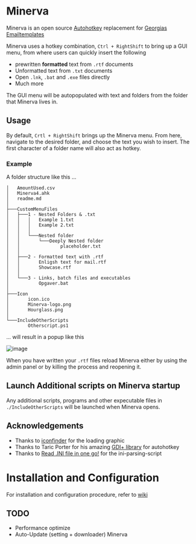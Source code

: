 # Minerva

Minerva is an open source [Autohotkey](https://www.autohotkey.com/) replacement for [Georgias Emailtemplates](https://chrome.google.com/webstore/detail/gorgias-templates-email-t/lmcngpkjkplipamgflhioabnhnopeabf?hl=en)

Minerva uses a hotkey combination, `Ctrl + RightShift` to bring up a GUI menu, from where users can quickly insert the following

- prewritten **formatted** text from `.rtf` documents
- Unformatted text from `.txt` documents
- Open `.lnk`, `.bat` and `.exe` files directly
- Much more

The GUI menu will be autopopulated with text and folders from the folder that Minerva lives in.



## Usage

By default, `Crtl + RightShift` brings up the Minerva menu. From here, navigate to the desired folder, and choose the text you wish to insert.
The first character of a folder name will also act as hotkey.

### Example

A folder structure like this ...

    │   AmountUsed.csv
    │   Minerva4.ahk
    │   readme.md
    │
    ├───CustomMenuFiles
    │   ├───1 - Nested Folders & .txt
    │   │   │   Example 1.txt
    │   │   │   Example 2.txt
    │   │   │
    │   │   └───Nested folder
    │   │       └───Deeply Nested folder
    │   │               placeholder.txt
    │   │
    │   ├───2 - Formatted text with .rtf
    │   │       Enligsh text for mail.rtf
    │   │       Showcase.rtf
    │   │
    │   └───3 - Links, batch files and executables
    │           Opgaver.bat
    │
    ├───Icon
    │       icon.ico
    │       Minerva-logo.png
    │   	Hourglass.png
    │
    └───IncludeOtherScripts
            Otherscript.ps1

... will result in a popup like this

![image](https://user-images.githubusercontent.com/22538066/147783312-bd6ae0a7-7735-40c2-b499-1e3dabce35b2.png)

When you have written your `.rtf` files reload Minerva either by using the admin panel or by killing the process and reopening it.

## Launch Additional scripts on Minerva startup

Any additional scripts, programs and other expecutable files in `./IncludeOtherScripts` will be launched when Minerva opens.

## Acknowledgements

- Thanks to [iconfinder](https://www.iconfinder.com/search?q=hourglass&price=free) for the loading graphic
- Thanks to Taric Porter for his amazing [GDI+ library](https://github.com/tariqporter/Gdip/blob/master/Gdip.ahk) for autohotkey
- Thanks to [Read .INI file in one go!](https://www.autohotkey.com/board/topic/33506-read-ini-file-in-one-go/) for the ini-parsing-script

# Installation and Configuration

For installation and configuration procedure, refer to [wiki](../../wiki/)


## TODO

- Performance optimize
- Auto-Update (setting + downloader) Minerva

